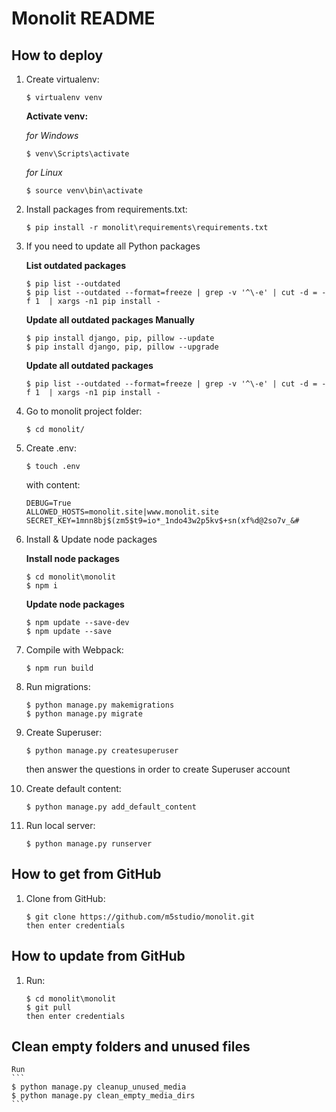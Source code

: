 # Monolit README

## How to deploy
1. Create virtualenv:
    ```
    $ virtualenv venv
    ```

    **Activate venv:**  

    *for Windows*
    ```
    $ venv\Scripts\activate
    ```

    *for Linux*
    ```
    $ source venv\bin\activate
    ```
1. Install packages from requirements.txt:
    ```
    $ pip install -r monolit\requirements\requirements.txt
    ```

1. If you need to update all Python packages

    **List outdated packages**
    ```
    $ pip list --outdated
    $ pip list --outdated --format=freeze | grep -v '^\-e' | cut -d = -f 1  | xargs -n1 pip install -
    ```

    **Update all outdated packages Manually**
    ```
    $ pip install django, pip, pillow --update
    $ pip install django, pip, pillow --upgrade
    ```

    **Update all outdated packages**
    ```
    $ pip list --outdated --format=freeze | grep -v '^\-e' | cut -d = -f 1  | xargs -n1 pip install -
    ```

1. Go to monolit project folder:
    ```
    $ cd monolit/
    ```

1. Create .env:
    ```
    $ touch .env
    ```

    with content:
    ```
    DEBUG=True
    ALLOWED_HOSTS=monolit.site|www.monolit.site
    SECRET_KEY=1mnn8bj$(zm5$t9=io*_1ndo43w2p5kv$+sn(xf%d@2so7v_&#
    ```
1. Install & Update node packages  

    **Install node packages**
    ```
    $ cd monolit\monolit
    $ npm i
    ```

    **Update node packages**
    ```
    $ npm update --save-dev
    $ npm update --save
    ```

1. Compile with Webpack:
    ```
    $ npm run build
    ```

1. Run migrations:
    ```
    $ python manage.py makemigrations
    $ python manage.py migrate
    ```

1. Create Superuser:
    ```
    $ python manage.py createsuperuser
    ```
    then answer the questions in order to create Superuser account

1. Create default content:
    ```
    $ python manage.py add_default_content
    ```

1. Run local server:
    ```
    $ python manage.py runserver
    ```


## How to get from GitHub
1. Clone from GitHub:
    ```
    $ git clone https://github.com/m5studio/monolit.git
    then enter credentials
    ```


## How to update from GitHub
1. Run:
    ```
    $ cd monolit\monolit
    $ git pull
    then enter credentials
    ```

## Clean empty folders and unused files
    Run
    ```
    $ python manage.py cleanup_unused_media
    $ python manage.py clean_empty_media_dirs
    ```
